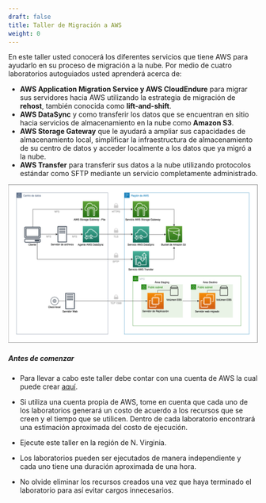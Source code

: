 ```yaml
---
draft: false
title: Taller de Migración a AWS
weight: 0
---
```

En este taller usted conocerá los diferentes servicios que tiene AWS para ayudarlo en su proceso de migración a la nube. Por medio de cuatro laboratorios autoguiados usted aprenderá acerca de:

* **AWS Application Migration Service y AWS CloudEndure** para migrar sus servidores hacia AWS utilizando la estrategia de migración de **rehost**, también conocida como **lift-and-shift**.
* **AWS DataSync** y como transferir los datos que se encuentran en sitio hacia servicios de almacenamiento en la nube como **Amazon S3**.
* **AWS Storage Gateway** que le ayudará a ampliar sus capacidades de almacenamiento local, simplificar la infraestructura de almacenamiento de su centro de datos y acceder localmente a los datos que ya migró a la nube.
* **AWS Transfer** para transferir sus datos a la nube utilizando protocolos estándar como SFTP mediante un servicio completamente administrado.

![Diagrama](/static/images/diagrama.png)

##### Antes de comenzar

* Para llevar a cabo este taller debe contar con una cuenta de AWS la cual puede crear [aquí](https://aws.amazon.com/). 

* Si utiliza una cuenta propia de AWS, tome en cuenta que cada uno de los laboratorios generará un costo de acuerdo a los recursos que se creen y el tiempo que se utilicen. Dentro de cada laboratorio encontrará una estimación aproximada del costo de ejecución.

* Ejecute este taller en la región de N. Virginia.

* Los laboratorios pueden ser ejecutados de manera independiente y cada uno tiene una duración aproximada de una hora.

* No olvide eliminar los recursos creados una vez que haya terminado el laboratorio para así evitar cargos innecesarios.